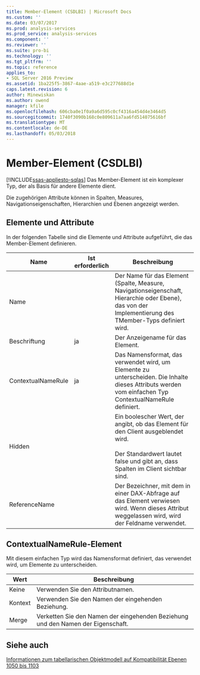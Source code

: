 ```yaml
---
title: Member-Element (CSDLBI) | Microsoft Docs
ms.custom: ''
ms.date: 03/07/2017
ms.prod: analysis-services
ms.prod_service: analysis-services
ms.component: ''
ms.reviewer: ''
ms.suite: pro-bi
ms.technology: ''
ms.tgt_pltfrm: ''
ms.topic: reference
applies_to:
- SQL Server 2016 Preview
ms.assetid: 1ba225f5-3867-4aae-a519-e3c277688d1e
caps.latest.revision: 6
author: Minewiskan
ms.author: owend
manager: kfile
ms.openlocfilehash: 606cba0e1f0a9a6d595c0cf4316a454d4e3464d5
ms.sourcegitcommit: 1740f3090b168c0e809611a7aa6fd514075616bf
ms.translationtype: MT
ms.contentlocale: de-DE
ms.lasthandoff: 05/03/2018
---
```

# <a name="member-element-csdlbi"></a>Member-Element (CSDLBI)
[!INCLUDE[ssas-appliesto-sqlas](../../../includes/ssas-appliesto-sqlas.md)]
  Das Member-Element ist ein komplexer Typ, der als Basis für andere Elemente dient.  
  
 Die zugehörigen Attribute können in Spalten, Measures, Navigationseigenschaften, Hierarchien und Ebenen angezeigt werden.  
  
## <a name="elements-and-attributes"></a>Elemente und Attribute  
 In der folgenden Tabelle sind die Elemente und Attribute aufgeführt, die das Member-Element definieren.  
  
|Name|Ist erforderlich|Beschreibung|  
|----------|-----------------|-----------------|  
|Name||Der Name für das Element (Spalte, Measure, Navigationseigenschaft, Hierarchie oder Ebene), das von der Implementierung des TMember-Typs definiert wird.|  
|Beschriftung|ja|Der Anzeigename für das Element.|  
|ContextualNameRule|ja|Das Namensformat, das verwendet wird, um Elemente zu unterscheiden. Die Inhalte dieses Attributs werden vom einfachen Typ ContextualNameRule definiert.|  
|Hidden||Ein boolescher Wert, der angibt, ob das Element für den Client ausgeblendet wird.<br /><br /> Der Standardwert lautet false und gibt an, dass Spalten im Client sichtbar sind.|  
|ReferenceName||Der Bezeichner, mit dem in einer DAX-Abfrage auf das Element verwiesen wird. Wenn dieses Attribut weggelassen wird, wird der Feldname verwendet.|  
  
## <a name="contextualnamerule-element"></a>ContextualNameRule-Element  
 Mit diesem einfachen Typ wird das Namensformat definiert, das verwendet wird, um Elemente zu unterscheiden.  
  
|Wert|Beschreibung|  
|-----------|-----------------|  
|Keine|Verwenden Sie den Attributnamen.|  
|Kontext|Verwenden Sie den Namen der eingehenden Beziehung.|  
|Merge|Verketten Sie den Namen der eingehenden Beziehung und den Namen der Eigenschaft.|  
  
## <a name="see-also"></a>Siehe auch  
 [Informationen zum tabellarischen Objektmodell auf Kompatibilität Ebenen 1050 bis 1103](../../../analysis-services/tabular-model-programming-compatibility-levels-1050-1103/representation/understanding-tabular-object-model-at-levels-1050-through-1103.md)  
  
  
